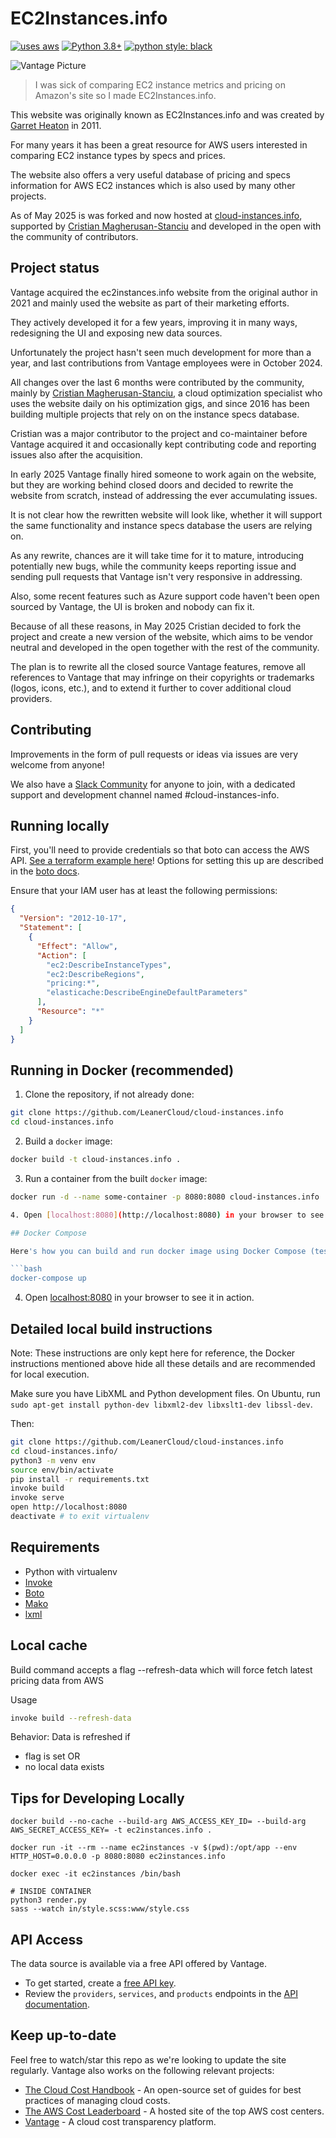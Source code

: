 # EC2Instances.info

[![uses aws](https://img.shields.io/badge/uses-AWS-yellow)](https://aws.amazon.com/)
[![Python 3.8+](https://img.shields.io/badge/python-3.8+-blue.svg)](https://www.python.org/downloads/release/python-380/)
[![python style: black](https://img.shields.io/badge/python%20style-black-000000.svg?style=flat-square)](https://github.com/psf/black)

![Vantage Picture](https://uploads-ssl.webflow.com/5f9ba05ba40d6414f341df34/5f9bb1764b6670c6f7739564_moutain-scene.svg)

> I was sick of comparing EC2 instance metrics and pricing on Amazon's site so I
> made EC2Instances.info.

This website was originally known as EC2Instances.info and was created by [Garret
Heaton](https://github.com/powdahound) in 2011.

For many years it has been a great resource for AWS users interested in comparing EC2 instance types by specs and prices.

The website also offers a very useful database of pricing and specs information for AWS EC2 instances which is also used by many other projects.

As of May 2025 is was forked and now hosted at [cloud-instances.info](https://cloud-instances.info), supported by
[Cristian Magherusan-Stanciu](https://LeanerCloud.com/) and developed in the open with the community of contributors.

## Project status

Vantage acquired the ec2instances.info website from the original author in 2021 and mainly used the website as part of their marketing efforts.

They actively developed it for a few years, improving it in many ways, redesigning the UI and exposing new data sources.

Unfortunately the project hasn't seen much development for more than a year, and last contributions from Vantage employees were in October 2024.

All changes over the last 6 months were contributed by the community, mainly by [Cristian Magherusan-Stanciu](https://LeanerCloud.com/), a cloud optimization specialist who uses the website daily on his optimization gigs, and since 2016 has been building multiple projects that rely on on the instance specs database.

Cristian was a major contributor to the project and co-maintainer before Vantage acquired it and occasionally kept contributing code and reporting issues also after the acquisition.

In early 2025 Vantage finally hired someone to work again on the website, but they are working behind closed doors and decided to rewrite the website from scratch, instead of addressing the ever accumulating issues.

It is not clear how the rewritten website will look like, whether it will support the same functionality and instance specs database the users are relying on.

As any rewrite, chances are it will take time for it to mature, introducing potentially new bugs, while the community keeps reporting issue and sending pull requests that Vantage isn't very responsive in addressing.

Also, some recent features such as Azure support code haven't been open sourced by Vantage, the UI is broken and nobody can fix it.

Because of all these reasons, in May 2025 Cristian decided to fork the project and create a new version of the website, which aims to be vendor neutral and developed in the open together with the rest of the community.

The plan is to rewrite all the closed source Vantage features, remove all references to Vantage that may infringe on their copyrights or trademarks (logos, icons, etc.), and to extend it further to cover additional cloud providers.

## Contributing

Improvements in the form of pull requests or ideas via issues are very welcome from anyone!

We also have a [Slack Community](https://join.slack.com/t/leanercloud/shared_invite/zt-xodcoi9j-1IcxNozXx1OW0gh_N08sjg) for anyone to join, with a dedicated support and development channel named #cloud-instances-info.

## Running locally

First, you'll need to provide credentials so that boto can access the AWS API. [See a terraform example here](./docs/terraform/iam.tf)!
Options for setting this up are described in the [boto
docs](https://boto3.amazonaws.com/v1/documentation/api/latest/guide/configuration.html).

Ensure that your IAM user has at least the following permissions:

```json
{
  "Version": "2012-10-17",
  "Statement": [
    {
      "Effect": "Allow",
      "Action": [
        "ec2:DescribeInstanceTypes",
        "ec2:DescribeRegions",
        "pricing:*",
        "elasticache:DescribeEngineDefaultParameters"
      ],
      "Resource": "*"
    }
  ]
}
```

## Running in Docker (recommended)

1. Clone the repository, if not already done:

```bash
git clone https://github.com/LeanerCloud/cloud-instances.info
cd cloud-instances.info
```

2. Build a `docker` image:

```bash
docker build -t cloud-instances.info .
```

3. Run a container from the built `docker` image:

````bash
docker run -d --name some-container -p 8080:8080 cloud-instances.info

4. Open [localhost:8080](http://localhost:8080) in your browser to see it in action.

## Docker Compose

Here's how you can build and run docker image using Docker Compose (tested with Docker Compose v2):

```bash
docker-compose up
````

4. Open [localhost:8080](http://localhost:8080) in your browser to see it in action.

## Detailed local build instructions

Note: These instructions are only kept here for reference, the Docker
instructions mentioned above hide all these details and are recommended for local execution.

Make sure you have LibXML and Python development files. On Ubuntu, run `sudo apt-get install python-dev libxml2-dev libxslt1-dev libssl-dev`.

Then:

```bash
git clone https://github.com/LeanerCloud/cloud-instances.info
cd cloud-instances.info/
python3 -m venv env
source env/bin/activate
pip install -r requirements.txt
invoke build
invoke serve
open http://localhost:8080
deactivate # to exit virtualenv
```

## Requirements

- Python with virtualenv
- [Invoke](http://www.pyinvoke.org/)
- [Boto](http://boto.readthedocs.org/en/latest/)
- [Mako](http://www.makotemplates.org/)
- [lxml](http://lxml.de/)

## Local cache

Build command accepts a flag --refresh-data which will force fetch latest pricing data from AWS

Usage

```bash
invoke build --refresh-data
```

Behavior: Data is refreshed if

- flag is set
  OR
- no local data exists

## Tips for Developing Locally

```
docker build --no-cache --build-arg AWS_ACCESS_KEY_ID= --build-arg AWS_SECRET_ACCESS_KEY= -t ec2instances.info .

docker run -it --rm --name ec2instances -v $(pwd):/opt/app --env HTTP_HOST=0.0.0.0 -p 8080:8080 ec2instances.info

docker exec -it ec2instances /bin/bash

# INSIDE CONTAINER
python3 render.py
sass --watch in/style.scss:www/style.css
```

## API Access

The data source is available via a free API offered by Vantage.

- To get started, create a [free API key](https://vantage.readme.io/reference/authentication).
- Review the `providers`, `services`, and `products` endpoints in the [API documentation](https://vantage.readme.io/reference/getproducts).

## Keep up-to-date

Feel free to watch/star this repo as we're looking to update the site regularly. Vantage also works on the following relevant projects:

- [The Cloud Cost Handbook](https://github.com/vantage-sh/handbook) - An
  open-source set of guides for best practices of managing cloud costs.
- [The AWS Cost Leaderboard](https://leaderboard.vantage.sh/) - A hosted site of
  the top AWS cost centers.
- [Vantage](https://vantage.sh/) - A cloud cost transparency platform.
